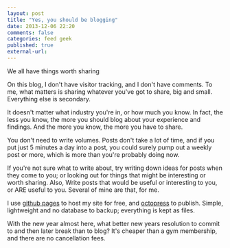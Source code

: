 ```yaml
---
layout: post
title: "Yes, you should be blogging"
date: 2013-12-06 22:20
comments: false
categories: feed geek
published: true
external-url:
---
```

We all have things worth sharing
<!--more-->
On this blog, I don't have visitor tracking, and I don't have comments. To me, what matters is sharing whatever you've got to share, big and small. Everything else is secondary.

It doesn't matter what industry you're in, or how much you know. In fact, the less you know, the more you should blog about your experience and findings. And the more you know, the more you have to share.

You don't need to write volumes. Posts don't take a lot of time, and if you put just 5 minutes a day into a post, you could surely pump out a weekly post or more, which is more than you're probably doing now.

If you're not sure what to write about, try writing down ideas for posts when they come to you; or looking out for things that might be interesting or worth sharing. Also, Write posts that would be useful or interesting to you, or ARE useful to you. Several of mine are that, for me.

I use [github pages](http://pages.github.com) to host my site for free, and [octopress](http://octopress.org) to publish. Simple, lightweight and no database to backup; everything is kept as files.

With the new year almost here, what better new years resolution to commit to and then later break than to blog? It's cheaper than a gym membership, and there are no cancellation fees.